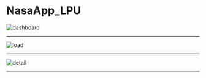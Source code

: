 # NasaApp_LPU
![dashboard](https://imgur.com/nKjFdqd)

***

![load](https://imgur.com/MPWOCzR)

***

![detail](https://imgur.com/MPWOCzR)

***
